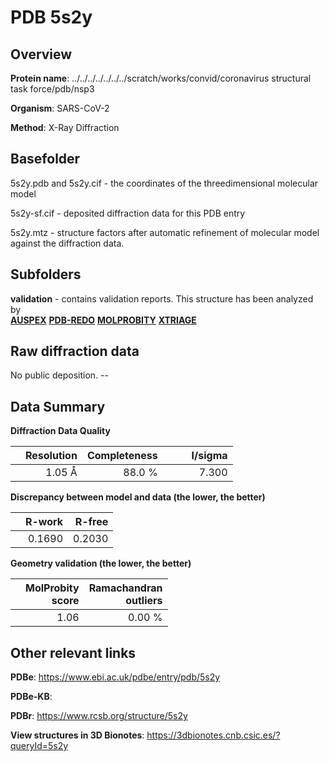 # PDB 5s2y

## Overview

**Protein name**: ../../../../../../../scratch/works/convid/coronavirus structural task force/pdb/nsp3

**Organism**: SARS-CoV-2

**Method**: X-Ray Diffraction



## Basefolder

5s2y.pdb and 5s2y.cif - the coordinates of the threedimensional molecular model

5s2y-sf.cif - deposited diffraction data for this PDB entry

5s2y.mtz - structure factors after automatic refinement of molecular model against the diffraction data.

## Subfolders





**validation** - contains validation reports. This structure has been analyzed by <br>[**AUSPEX**](https://github.com/thorn-lab/coronavirus_structural_task_force/tree/master/pdb/nsp3/SARS-CoV-2/5s2y/validation/auspex) [**PDB-REDO**](https://github.com/thorn-lab/coronavirus_structural_task_force/tree/master/pdb/nsp3/SARS-CoV-2/5s2y/validation/pdb-redo) [**MOLPROBITY**](https://github.com/thorn-lab/coronavirus_structural_task_force/tree/master/pdb/nsp3/SARS-CoV-2/5s2y/validation/molprobity) [**XTRIAGE**](https://github.com/thorn-lab/coronavirus_structural_task_force/blob/master/pdb/nsp3/SARS-CoV-2/5s2y/validation/Xtriage_output.log)  



## Raw diffraction data

No public deposition. --<br> 

## Data Summary
**Diffraction Data Quality**

|   | Resolution | Completeness| I/sigma |
|---|-------------:|----------------:|--------------:|
|   |1.05 Å|88.0  %|<img width=50/>7.300|

**Discrepancy between model and data (the lower, the better)**

|   | **R-work**| **R-free**   
|---|-------------:|----------------:|           
||  0.1690|  0.2030|

**Geometry validation (the lower, the better)**

|   |**MolProbity<br>score**| **Ramachandran<br>outliers** 
|---|-------------:|----------------:|
||  1.06|  0.00 %|

 

 



## Other relevant links 
**PDBe**:  https://www.ebi.ac.uk/pdbe/entry/pdb/5s2y

**PDBe-KB**:  
 
**PDBr**: https://www.rcsb.org/structure/5s2y 

**View structures in 3D Bionotes**: https://3dbionotes.cnb.csic.es/?queryId=5s2y

